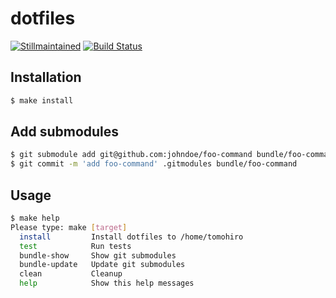 dotfiles
================================================================================

[![Stillmaintained](http://stillmaintained.com/Tomohiro/dotfiles.png)](http://stillmaintained.com/Tomohiro/dotfiles)
[![Build Status](https://img.shields.io/travis/Tomohiro/dotfiles.svg?style=flat-square)](https://secure.travis-ci.org/Tomohiro/dotfiles)


Installation
--------------------------------------------------------------------------------

```sh
$ make install
```


Add submodules
--------------------------------------------------------------------------------

```sh
$ git submodule add git@github.com:johndoe/foo-command bundle/foo-command
$ git commit -m 'add foo-command' .gitmodules bundle/foo-command
```


Usage
--------------------------------------------------------------------------------

```sh
$ make help
Please type: make [target]
  install         Install dotfiles to /home/tomohiro
  test            Run tests
  bundle-show     Show git submodules
  bundle-update   Update git submodules
  clean           Cleanup
  help            Show this help messages
```
